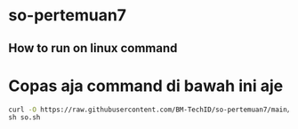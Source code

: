 # so-pertemuan7


## How to run on linux command
# Copas aja command di bawah ini aje

```sh
curl -O https://raw.githubusercontent.com/BM-TechID/so-pertemuan7/main/so.sh
sh so.sh 
```
